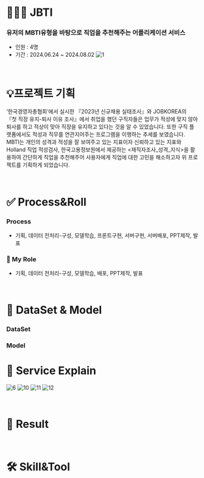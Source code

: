 # **👨🏻‍💻 JBTI**
### 유저의 MBTI유형을 바탕으로 직업을 추천해주는 어플리케이션 서비스
* 인원 : 4명
* 기간 : 2024.06.24 ~ 2024.08.02
![1](https://github.com/user-attachments/assets/3f4098bd-66bc-466f-b68d-87b8ae02041b)

<br>

# 💡프로젝트 기획
‘한국경영자총협회’에서 실시한 『2023년 신규채용 실태조사』와 JOBKOREA의 『첫 직장 유지-퇴사 이유 조사』에서 취업을 했던 구직자들은 업무가 적성에 맞지 않아 퇴사를 하고
적상이 맞아 직장을 유지하고 있다는 것을 알 수 있었습니다. 또한 구직 플랫폼에서도 적성과 직무를 연관지어주는 프로그램을 이행하는 추세를 보였습니다.
MBTI는 개인의 성격과 적성을 잘 보여주고 있는 지표이자 신뢰하고 있는 지표와 Holland 직업 적성검사, 한국고용정보원에서 제공하는 <재직자조사_성격_지식>을 활용하여 간단하게 직업을 추천해주어 
사용자에게 직업에 대한 고민을 해소하고자 위 프로젝트를 기획하게 되었습니다.

<br>

# **✅ Process&Roll**
### Process
- 기획, 데이터 전처리-구성, 모델학습, 프론트구현, 서버구현, 서버배포, PPT제작, 발표
### 🔑 My Role
- 기획, 데이터 전처리-구성, 모델학습, 배포, PPT제작, 발표
<br>

# 💾 DataSet & Model
### DataSet

### Model



# **📖 Service Explain**
![6](https://github.com/user-attachments/assets/fb9bd1f1-2a8d-4050-aa24-3e7e053e53ef)
![10](https://github.com/user-attachments/assets/d3b4e10f-c720-451c-b628-1229888fb0c9)
![11](https://github.com/user-attachments/assets/29b7a985-97e9-4b6e-8229-070b609c4f06)
![12](https://github.com/user-attachments/assets/93c78014-3192-48f0-8c42-da40b27326c8)

<br>

# **📍 Result**

<br>

# **🛠️ Skill&Tool**

